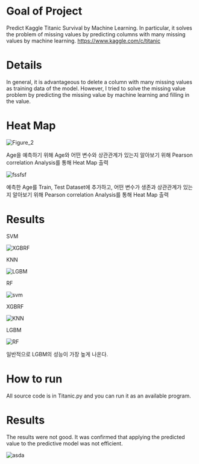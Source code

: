 # Goal of Project
Predict Kaggle Titanic Survival by Machine Learning. In particular, it solves the problem of missing values by predicting columns with many missing values by machine learning. https://www.kaggle.com/c/titanic

# Details
In general, it is advantageous to delete a column with many missing values as training data of the model. However, I tried to solve the missing value problem by predicting the missing value by machine learning and filling in the value.

# Heat Map
![Figure_2](https://user-images.githubusercontent.com/59387983/83992613-db1ed280-a98b-11ea-966c-149fa4d6abb9.png)

Age을 예측하기 위해 Age와 어떤 변수와 상관관계가 있는지 알아보기 위해 Pearson correlation Analysis를 통해 Heat Map 출력

![fssfsf](https://user-images.githubusercontent.com/59387983/83993144-92681900-a98d-11ea-8289-80bdd422bf9a.png)

예측한 Age를 Train, Test Dataset에 추가하고, 어떤 변수가 생존과 상관관계가 있는지 알아보기 위해 Pearson correlation Analysis를 통해 Heat Map 출력

# Results
SVM

![XGBRF](https://user-images.githubusercontent.com/59387983/83993464-7c0e8d00-a98e-11ea-8930-01983816a0c9.PNG)

KNN

![LGBM](https://user-images.githubusercontent.com/59387983/83993466-7ca72380-a98e-11ea-8846-2d4da5bd74b7.PNG)

RF

![svm](https://user-images.githubusercontent.com/59387983/83993470-7ca72380-a98e-11ea-873c-4af332dd5c71.PNG)

XGBRF

![KNN](https://user-images.githubusercontent.com/59387983/83993471-7d3fba00-a98e-11ea-88f3-2cc978fbba19.PNG)

LGBM

![RF](https://user-images.githubusercontent.com/59387983/83993472-7dd85080-a98e-11ea-952c-6b429cccff2c.PNG)

일반적으로 LGBM의 성능이 가장 높게 나온다.

# How to run
All source code is in Titanic.py and you can run it as an available program.

# Results
The results were not good. It was confirmed that applying the predicted value to the predictive model was not efficient.

![asda](https://user-images.githubusercontent.com/59387983/83747188-3e161e00-a69b-11ea-9e1d-446b2c123268.PNG)

